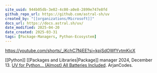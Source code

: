 ```yaml
---
site_uuid: 944b05db-3e02-4c00-a0e8-2899e747e8fd
github_repo_url: https://github.com/astral-sh/uv
created_by: "[[organizations/Microsoft]]"
docs_url: https://docs.astral.sh/uv/
date_modified: 2025-04-20
date_created: 2025-03-31
tags: [Package-Managers, Python-Ecosystem]
---
```












https://youtube.com/shorts/_iKchC7NjEE?si=kpjSdOWfYvtmKicX

[[Python]] [[Packages and Libraries|Package]] manager
2024, December 13. [UV for Python… (Almost) All Batteries Included](http://localhost:5173/). ArjanCodes.
